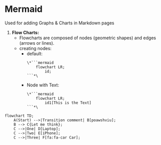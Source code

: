 # Mermaid
Used for adding Graphs & Charts in Markdown pages

1. __Flow Charts:__
   - Flowcharts are composed of nodes (geometric shapes) and edges (arrows or lines).
   - creating nodes:
     - default:
       ```
       \*```mermaid
           flowchart LR;
               id;
       ```*\
       ```
     - Node with Text:
       ```
       \*```mermaid
           flowchart LR;
               id1[This is the Text]
       ```*\
       ```
```mermaid
flowchart TD;
    A(Start) -->|Transition comment| B[poawshviu];
    B --> C{Let me think};
    C -->|One| D[Laptop];
    C -->|Two| E[iPhone];
    C -->|Three| F[fa:fa-car Car];
